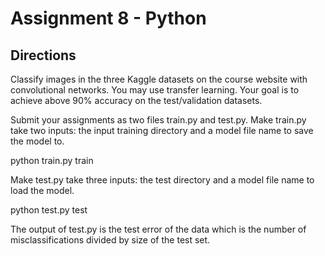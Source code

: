 # Assignment 8 - Python

## Directions
Classify images in the three Kaggle datasets on the course website 
with convolutional networks. You may use transfer learning. Your
goal is to achieve above 90% accuracy on the test/validation datasets.


Submit your assignments as two files train.py and test.py. Make
train.py take two inputs: the input training directory
and a model file name to save the model to. 

python train.py train <model file>

Make test.py take three inputs: the test directory 
and a model file name to load the model. 

python test.py test <model file>

The output of test.py is the test error of the data which is
the number of misclassifications divided by size of the test set.